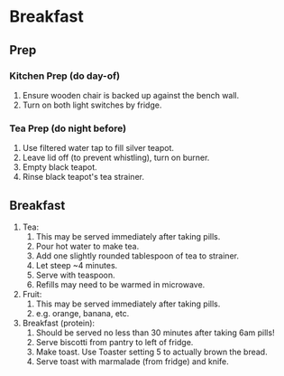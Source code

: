 # Breakfast

## Prep

### Kitchen Prep (do day-of)

1. Ensure wooden chair is backed up against the bench wall.
1. Turn on both light switches by fridge.

### Tea Prep (do night before)

1. Use filtered water tap to fill silver teapot.
1. Leave lid off (to prevent whistling), turn on burner.
1. Empty black teapot.
1. Rinse black teapot's tea strainer.

## Breakfast

1. Tea:
    1. This may be served immediately after taking pills.
    1. Pour hot water to make tea.
    1. Add one slightly rounded tablespoon of tea to strainer.
    1. Let steep ~4 minutes.
    1. Serve with teaspoon.
    1. Refills may need to be warmed in microwave.
1. Fruit:
    1. This may be served immediately after taking pills.
    1. e.g. orange, banana, etc.
1. Breakfast (protein):
    1. Should be served no less than 30 minutes after taking 6am pills!
    1. Serve biscotti from pantry to left of fridge.
    1. Make toast. Use Toaster setting 5 to actually brown the bread.
    1. Serve toast with marmalade (from fridge) and knife.
